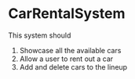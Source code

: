 # CarRentalSystem

This system should
1. Showcase all the available cars
2. Allow a user to rent out a car
3. Add and delete cars to the lineup
